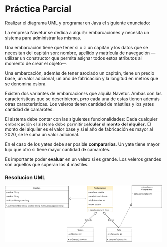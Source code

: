 
# Práctica Parcial

Realizar el diagrama UML y programar en Java el siguiente enunciado:

La empresa Navetur se dedica a alquilar embarcaciones y necesita un sistema para administrar las mismas.

Una embarcación tiene que tener si o si un capitán y los datos que se necesitan del capitán son: nombre, apellido y matrícula de navegación —utilizar un constructor que permita asignar todos estos atributos al momento de crear el objeto—.

Una embarcación, además de tener asociado un capitán, tiene un precio base, un valor adicional, un año de fabricación y la longitud en metros que se denomina eslora.

Existen dos variantes de embarcaciones que alquila Navetur. Ambas con las características que se describieron, pero cada una de estas tienen además otras características. Los veleros tienen cantidad de mástiles y los yates cantidad de camarotes.

El sistema debe contar con las siguientes funcionalidades:
Dada cualquier embarcación el sistema debe permitir **calcular el monto del alquiler**. El monto del alquiler es el valor base y si el año de fabricación es mayor al 2020, se le suma un valor adicional.

En el caso de los yates debe ser posible **compararlos**. Un yate tiene mayor lujo que otro si tiene mayor cantidad de camarotes.

Es importante poder **evaluar** en un velero si es grande. Los veleros grandes son aquellos que superan los 4 mástiles.

### Resolucion UML
![UML-Examen]( https://github.com/soymilidev/JAVA-I/blob/main/C14/C14-Mesa-Embarcacion/img/UML-Embarcacion.png )
